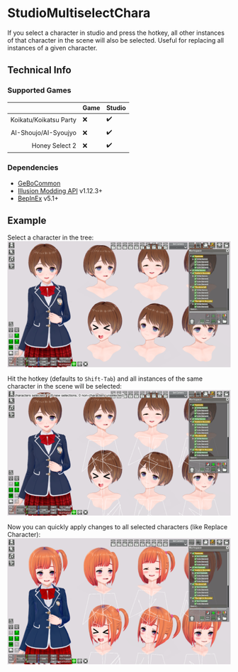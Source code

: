 # StudioMultiselectChara

If you select a character in studio and press the hotkey, all other instances of that character in the scene will also be selected. Useful for replacing all instances of a given character.

## Technical Info

### Supported Games

|                        | Game               | Studio             |
| ----------------------:| ------------------ | ------------------ |
| Koikatu/Koikatsu Party | :x:                | :heavy_check_mark: |
| AI-Shoujo/AI-Syoujyo   | :x:                | :heavy_check_mark: |
| Honey Select 2         | :x:                | :heavy_check_mark: |


### Dependencies

- [GeBoCommon](https://github.com/GeBo1/GeBoPlugins)
- [Illusion Modding API](https://github.com/IllusionMods/IllusionModdingAPI) v1.12.3+
- [BepInEx](https://github.com/BepInEx/BepInEx) v5.1+


## Example

Select a character in the tree:
![Select character in tree](README_Images/ex-01-01.png)

Hit the hotkey (defaults to `Shift-Tab`) and all instances of the same character in the scene will be selected:
![Select character in tree](README_Images/ex-01-02.png)

Now you can quickly apply changes to all selected characters (like Replace Character):
![Select character in tree](README_Images/ex-01-03.png)






